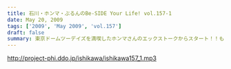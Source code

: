 ```yaml
---
title: 石川・ホンマ・ぶるんのBe-SIDE Your Life! vol.157-1
date: May 20, 2009
tags: ['2009', 'May 2009', 'vol.157']
draft: false
summary: 東京ドームツーデイズを満喫したホンマさんのエックストークからスタート！！もちろん、休日の収録。有楽町の映画館は混んでいるけど、しんとしたマンゴースタジオから・・・NAMAE
---
```


http://project-phi.ddo.jp/ishikawa/ishikawa157_1.mp3